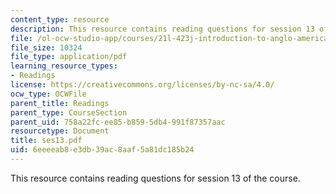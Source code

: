 ```yaml
---
content_type: resource
description: This resource contains reading questions for session 13 of the course.
file: /ol-ocw-studio-app/courses/21l-423j-introduction-to-anglo-american-folk-music-fall-2005/6eeeeab8e3db39ac8aaf5a81dc185b24_ses13.pdf
file_size: 10324
file_type: application/pdf
learning_resource_types:
- Readings
license: https://creativecommons.org/licenses/by-nc-sa/4.0/
ocw_type: OCWFile
parent_title: Readings
parent_type: CourseSection
parent_uid: 758a22fc-ee85-b859-5db4-991f87357aac
resourcetype: Document
title: ses13.pdf
uid: 6eeeeab8-e3db-39ac-8aaf-5a81dc185b24
---
```

This resource contains reading questions for session 13 of the course.
